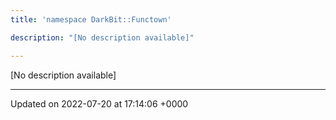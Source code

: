 ```yaml
---
title: 'namespace DarkBit::Functown'

description: "[No description available]"

---
```







[No description available]






-------------------------------

Updated on 2022-07-20 at 17:14:06 +0000